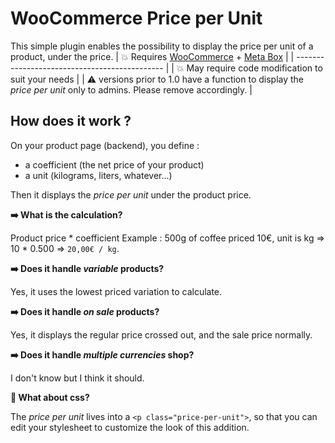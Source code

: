# WooCommerce Price per Unit

This simple plugin enables the possibility to display the price per unit of a product, under the price.
| :boom: Requires [WooCommerce](https://wordpress.org/plugins/search/woocommerce/) + [Meta Box](https://wordpress.org/plugins/meta-box/) |
| --------------------------------------------- |
| :boom: May require code modification to suit your needs |
| :warning: versions prior to 1.0 have a function to display the *price per unit* only to admins. Please remove accordingly. |

## How does it work ?

On your product page (backend), you define :
* a coefficient (the net price of your product)
* a unit (kilograms, liters, whatever...)

Then it displays the *price per unit* under the product price.

**:arrow_right: What is the calculation?**

Product price * coefficient
Example : 500g of coffee priced 10€, unit is kg => 10 * 0.500 => `20,00€ / kg`.

**:arrow_right: Does it handle *variable* products?**

Yes, it uses the lowest priced variation to calculate.

**:arrow_right: Does it handle *on sale* products?**

Yes, it displays the regular price crossed out, and the sale price normally.

**:arrow_right: Does it handle *multiple currencies* shop?**

I don't know but I think it should.

**:nail_care: What about css?**

The *price per unit* lives into a `<p class="price-per-unit">`, so that you can edit your stylesheet to customize the look of this addition.
